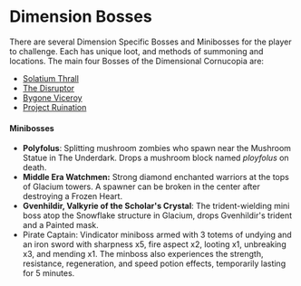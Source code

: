 # Dimension Bosses

There are several Dimension Specific Bosses and Minibosses for the player to challenge. Each has unique loot, and methods of summoning and locations. The main four Bosses of the Dimensional Cornucopia are:

* [Solatium Thrall](https://thebrackenpack.fandom.com/wiki/Solatium\_Thrall)
* [The Disruptor](https://thebrackenpack.fandom.com/wiki/The\_Disruptor)
* [Bygone Viceroy](https://thebrackenpack.fandom.com/wiki/Bygone\_Viceroy)
* [Project Ruination](https://thebrackenpack.fandom.com/wiki/Project\_Ruination)

#### Minibosses

* **Polyfolus**: Splitting mushroom zombies who spawn near the Mushroom Statue in The Underdark. Drops a mushroom block named _ployfolus_ on death.
* **Middle Era Watchmen:** Strong diamond enchanted warriors at the tops of Glacium towers. A spawner can be broken in the center after destroying a Frozen Heart.
* **Gvenhildir, Valkyrie of the Scholar's Crystal**: The trident-wielding mini boss atop the Snowflake structure in Glacium, drops Gvenhildir's trident and a Painted mask.
* Pirate Captain: Vindicator miniboss armed with 3 totems of undying and an iron sword with sharpness x5, fire aspect x2, looting x1, unbreaking x3, and mending x1. The minboss also experiences the strength, resistance, regeneration, and speed potion effects, temporarily lasting for 5 minutes.
